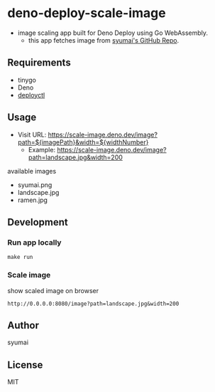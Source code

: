 # deno-deploy-scale-image

* image scaling app built for Deno Deploy using Go WebAssembly.
  - this app fetches image from [syumai's GitHub Repo](https://github.com/syumai/images).

## Requirements

* tinygo
* Deno
* [deployctl](https://deno.com/deploy/docs/deployctl)

## Usage

* Visit URL: https://scale-image.deno.dev/image?path=${imagePath}&width=${widthNumber}
  - Example: https://scale-image.deno.dev/image?path=landscape.jpg&width=200

available images

* syumai.png
* landscape.jpg
* ramen.jpg

## Development

### Run app locally

```
make run
```

### Scale image

show scaled image on browser

`http://0.0.0.0:8080/image?path=landscape.jpg&width=200`

## Author

syumai

## License

MIT

